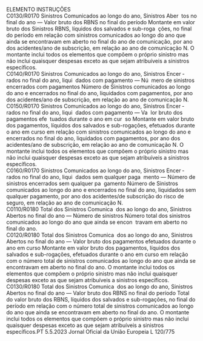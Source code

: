  
ELEMENTO  INSTRUÇÕES  
C0130/R0170  Sinistros Comunicados ao 
longo do ano, Sinistros Aber ­
tos no final do ano — Valor 
bruto dos RBNS no final do 
período  Montante em valor bruto dos Sinistros RBNS, líquidos dos salvados e sub-roga ­
ções, no final do período em relação com sinistros comunicados ao longo do ano 
que ainda se encontravam em aberto no final do ano de comunicação, por ano 
dos acidentes/ano de subscrição, em relação ao ano de comunicação N. 
O montante inclui todos os elementos que compõem o próprio sinistro mas não 
inclui quaisquer despesas exceto as que sejam atribuíveis a sinistros específicos.  
C0140/R0170  Sinistros Comunicados ao 
longo do ano, Sinistros Encer ­
rados no final do ano, liqui ­
dados com pagamento — Nú ­
mero de sinistros encerrados 
com pagamentos  Número de Sinistros comunicados ao longo do ano e encerrados no final do ano, 
liquidados com pagamentos, por ano dos acidentes/ano de subscrição, em relação 
ao ano de comunicação N.  
C0150/R0170  Sinistros Comunicados ao 
longo do ano, Sinistros Encer ­
rados no final do ano, liqui ­
dados com pagamento — Va ­
lor bruto dos pagamentos efe ­
tuados durante o ano em cur ­
so  Montante em valor bruto dos pagamentos, líquidos dos salvados e sub-rogações, 
efetuados durante o ano em curso em relação com sinistros comunicados ao 
longo do ano e encerrados no final do ano, liquidados com pagamentos, por 
ano dos acidentes/ano de subscrição, em relação ao ano de comunicação N. 
O montante inclui todos os elementos que compõem o próprio sinistro mas não 
inclui quaisquer despesas exceto as que sejam atribuíveis a sinistros específicos.  
C0160/R0170  Sinistros Comunicados ao 
longo do ano, Sinistros Encer ­
rados no final do ano, liqui ­
dados sem qualquer paga ­
mento — Número de sinistros 
encerrados sem qualquer pa ­
gamento  Número de Sinistros comunicados ao longo do ano e encerrados no final do ano, 
liquidados sem qualquer pagamento, por ano dos acidentes/de subscrição do risco 
de seguro, em relação ao ano de comunicação N.  
C0110/R0180  Total dos Sinistros Comunica ­
dos ao longo do ano, Sinistros 
Abertos no final do ano — 
Número de sinistros  Número total dos sinistros comunicados ao longo do ano que ainda se encon ­
travam em aberto no final do ano.  
C0120/R0180  Total dos Sinistros Comunica ­
dos ao longo do ano, Sinistros 
Abertos no final do ano — 
Valor bruto dos pagamentos 
efetuados durante o ano em 
curso  Montante em valor bruto dos pagamentos, líquidos dos salvados e sub-rogações, 
efetuados durante o ano em curso em relação com o número total de sinistros 
comunicados ao longo do ano que ainda se encontravam em aberto no final do 
ano. 
O montante inclui todos os elementos que compõem o próprio sinistro mas não 
inclui quaisquer despesas exceto as que sejam atribuíveis a sinistros específicos.  
C0130/R0180  Total dos Sinistros Comunica ­
dos ao longo do ano, Sinistros 
Abertos no final do ano — 
Valor bruto dos RBNS no final 
do período  Total do valor bruto dos RBNS, líquidos dos salvados e sub-rogações, no final do 
período em relação com o número total de sinistros comunicados ao longo do 
ano que ainda se encontravam em aberto no final do ano. 
O montante inclui todos os elementos que compõem o próprio sinistro mas não 
inclui quaisquer despesas exceto as que sejam atribuíveis a sinistros específicos.PT  5.5.2023 Jornal Oficial da União Europeia L 120/775